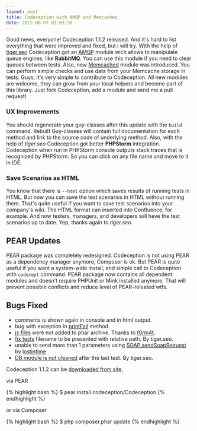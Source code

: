 ```yaml
---
layout: post
title: Codeception with AMQP and Memcached
date: 2012-08-07 01:03:50
---
```


Good news, everyone! Codeception 1.1.2 released. And it's hard to list everything that were improved and fixed, but i will try.
With the help of [tiger.seo](https://github.com/tiger-seo) Codeception got an [AMQP](http://codeception.com/docs/modules/AMQP) module wich allows to manipulate queue engines, like **RabbitMQ**. You can use this module if you need to clear queues between tests. Also, new [Memcached](http://codeception.com/docs/modules/Memcache) module was introduced. You can perform simple checks and use data from your Memcache storage in tests. Guys, it's very simple to contribute to Codeception. All new modules are welcome, they can grow from your local helpers and become part of this library. Just fork Codeception, add a module and send me a pull request!

### UX Improvements

You should regenerate your guy-classes after this update with the `build` command. Rebuilt Guy-classes will contain full documentation for each method and link to the source code of underlying method. Also, with the help of *tiger.seo* Codeception got better **PHPStorm** integration. Codeception when run in PHPStorm console outputs stack traces that is recognized by PHPStorm. So you can click on any file name and move to it in IDE.

### Save Scenarios as HTML

You know that there is `--html` option which saves results of running tests in HTML. But now you can save the test scenarios in HTML without running them. That's quite useful if you want to save test scenarios into your company's wiki. The HTML format can inserted into Confluence, for example. And now testers, managers, and developers will heve the test scenarios up to date. Yep, thanks again to *tiger.seo*.

## PEAR Updates

PEAR package was completely redesigned. Codeception is not using PEAR as a dependency manager anymore, Composer is ok. But PEAR is quite useful if you want a system-wide install, and simple call to Codeception with `codecept` command. PEAR package now contains all dependent modules and doesn't require PHPUnit or Mink installed anymore. That will prevent possible conflicts and reduce level of PEAR-releated wtfs.

## Bugs Fixed

* comments is shown again in console and in html output.
* bug with exception in [printFail](https://github.com/Codeception/Codeception/issues/48) method.
* [js files](https://github.com/Codeception/Codeception/pull/45) were not added to phar archive. Thanks to [f0rm4t](https://github.com/f0rm4t).
* [fix tests](https://github.com/Codeception/Codeception/pull/46) filename to be presented with relative path. By tiger.seo.
* unable to send more than 1 parameters using [SOAP.sendSoapRequest](https://github.com/Codeception/Codeception/pull/54) by [lostintime](https://github.com/lostintime)
* [DB module is not cleaned](https://github.com/Codeception/Codeception/pull/43) after the last test. By tiger.seo.

Codeception 1.1.2 can be [downloaded from site](http://codeception.com/thanks.html),

via PEAR

{% highlight bash %}
$ pear install codeception/Codeception
{% endhighlight %}

or via Composer

{% highlight bash %}
$ php composer.phar update
{% endhighlight %}